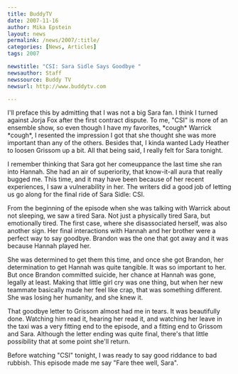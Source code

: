 ```yaml
---
title: BuddyTV 
date: 2007-11-16
author: Mika Epstein
layout: news
permalink: /news/2007/:title/
categories: [News, Articles]
tags: 2007

newstitle: "CSI: Sara Sidle Says Goodbye "
newsauthor: Staff
newssource: Buddy TV 
newsurl: http://www.buddytv.com

---
```


I'll preface this by admitting that I was not a big Sara fan. I think I turned against Jorja Fox after the first contract dispute. To me, "CSI" is more of an ensemble show, so even though I have my favorites, \*cough\* Warrick \*cough\*, I resented the impression I got that she thought she was more important than any of the others. Besides that, I kinda wanted Lady Heather to loosen Grissom up a bit. All that being said, I really felt for Sara tonight.

I remember thinking that Sara got her comeuppance the last time she ran into Hannah. She had an air of superiority, that know-it-all aura that really bugged me. This time, and it may have been because of her recent experiences, I saw a vulnerability in her. The writers did a good job of letting us go along for the final ride of Sara Sidle: CSI.

From the beginning of the episode when she was talking with Warrick about not sleeping, we saw a tired Sara. Not just a physically tired Sara, but emotionally tired. The first case, where she disassociated herself, was also another sign. Her final interactions with Hannah and her brother were a perfect way to say goodbye. Brandon was the one that got away and it was because Hannah played her.

She was determined to get them this time, and once she got Brandon, her determination to get Hannah was quite tangible. It was so important to her. But once Brandon committed suicide, her chance at Hannah was gone, legally at least. Making that little girl cry was one thing, but when her new teammate basically made her feel like crap, that was something different. She was losing her humanity, and she knew it.

That goodbye letter to Grissom almost had me in tears. It was beautifully done. Watching him read it, hearing her read it, and watching her leave in the taxi was a very fitting end to the episode, and a fitting end to Grissom and Sara. Although the letter ending was quite final, there's that little possibility that at some point she'll return.

Before watching "CSI" tonight, I was ready to say good riddance to bad rubbish. This episode made me say "Fare thee well, Sara". 

